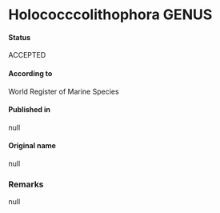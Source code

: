 Holococccolithophora GENUS
=======

#### Status
ACCEPTED

#### According to
World Register of Marine Species

#### Published in
null

#### Original name
null

### Remarks
null